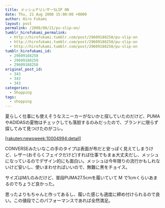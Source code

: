 ```yaml
---
title: メッシュＰＵレザーSLIP ON
date: Thu, 21 Aug 2008 15:00:00 +0000
author: Hiro Fukami
layout: post
permalink: /2008/08/21/pu-slip-on/
tumblr_hirofukami_permalink:
  - http://hirofukami.tumblr.com/post/29609188258/pu-slip-on
  - http://hirofukami.tumblr.com/post/29609188258/pu-slip-on
  - http://hirofukami.tumblr.com/post/29609188258/pu-slip-on
tumblr_hirofukami_id:
  - 29609188258
  - 29609188258
  - 29609188258
original_post_id:
  - 343
  - 343
  - 343
categories:
  - Shopping
tags:
  - shopping
---
```

<div class="section">
  <p>
    夏らしく仕事にも使えそうなスニーカーがないかと探していたのだけど、PUMAやADIDASの夏物はチェックしても落胆するのみだったので、ブランドに限らず探してみて見つけたのがコレ。
  </p>
  
  <p>
    <a href="http://d.hatena.ne.jp/rakuten/newsweek/10004994" target="_blank">[rakuten:newsweek:10004994:detail]</a>
  </p>
  
  <p>
    CONVERSEみたいなこの手のタイプは表面が布だと安っぽく見えてしまうけど、レザー(おそらくフェイクだけど)すれば仕事でもまぁ大丈夫だし、メッシュになっているのでデザイン的にも面白い。メッシュは今年限りの流行かもしれないけど安いし、使いまわせればいいので、無難に黒をチョイス。
  </p>
  
  <p>
    サイズはM/Lのみだけど、普段PUMA27.5cmを履いていて M で1cmくらいあまるのでちょうど良かった。
  </p>
  
  <p>
    思ったよりもちゃんと作ってあるし、履いた感じも適度に締め付けられるので良い。この値段でこのパフォーマンスであれば全然満足。
  </p>
</div>